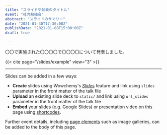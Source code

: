```yaml
---
title: "スライドや発表のタイトル"
event: "社内勉強会"
abstract: "スライドのサマリー"
date: "2021-01-30T17:30:00Z"
publishDate: "2021-01-08T15:00:00Z"
draft: true

---
```


〇〇で実施された〇〇〇〇で〇〇〇〇について発表しました。

{{< cite page="/slides/example" view="3" >}}

---

Slides can be added in a few ways:

- **Create** slides using Wowchemy's [*Slides*](https://wowchemy.com/docs/managing-content/#create-slides) feature and link using `slides` parameter in the front matter of the talk file
- **Upload** an existing slide deck to `static/` and link using `url_slides` parameter in the front matter of the talk file
- **Embed** your slides (e.g. Google Slides) or presentation video on this page using [shortcodes](https://wowchemy.com/docs/writing-markdown-latex/).

Further event details, including [page elements](https://wowchemy.com/docs/writing-markdown-latex/) such as image galleries, can be added to the body of this page.
